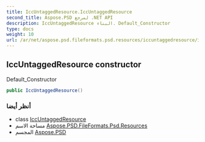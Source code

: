 ```yaml
---
title: IccUntaggedResource.IccUntaggedResource
second_title: Aspose.PSD لمرجع .NET API
description: IccUntaggedResource البناء. Default_Constructor
type: docs
weight: 10
url: /ar/net/aspose.psd.fileformats.psd.resources/iccuntaggedresource/iccuntaggedresource/
---
```

## IccUntaggedResource constructor

Default_Constructor

```csharp
public IccUntaggedResource()
```

### أنظر أيضا

* class [IccUntaggedResource](../)
* مساحة الاسم [Aspose.PSD.FileFormats.Psd.Resources](../../iccuntaggedresource/)
* المجسم [Aspose.PSD](../../../)


